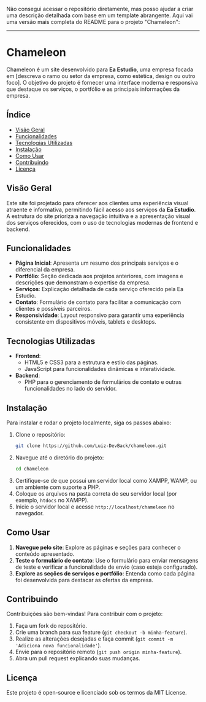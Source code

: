 Não consegui acessar o repositório diretamente, mas posso ajudar a criar uma descrição detalhada com base em um template abrangente. Aqui vai uma versão mais completa do README para o projeto "Chameleon":

---

# Chameleon

Chameleon é um site desenvolvido para **Ea Estudio**, uma empresa focada em [descreva o ramo ou setor da empresa, como estética, design ou outro foco]. O objetivo do projeto é fornecer uma interface moderna e responsiva que destaque os serviços, o portfólio e as principais informações da empresa.

## Índice

- [Visão Geral](#visão-geral)
- [Funcionalidades](#funcionalidades)
- [Tecnologias Utilizadas](#tecnologias-utilizadas)
- [Instalação](#instalação)
- [Como Usar](#como-usar)
- [Contribuindo](#contribuindo)
- [Licença](#licença)

## Visão Geral

Este site foi projetado para oferecer aos clientes uma experiência visual atraente e informativa, permitindo fácil acesso aos serviços da **Ea Estudio**. A estrutura do site prioriza a navegação intuitiva e a apresentação visual dos serviços oferecidos, com o uso de tecnologias modernas de frontend e backend.

## Funcionalidades

- **Página Inicial**: Apresenta um resumo dos principais serviços e o diferencial da empresa.
- **Portfólio**: Seção dedicada aos projetos anteriores, com imagens e descrições que demonstram o expertise da empresa.
- **Serviços**: Explicação detalhada de cada serviço oferecido pela Ea Estudio.
- **Contato**: Formulário de contato para facilitar a comunicação com clientes e possíveis parceiros.
- **Responsividade**: Layout responsivo para garantir uma experiência consistente em dispositivos móveis, tablets e desktops.

## Tecnologias Utilizadas

- **Frontend**:
  - HTML5 e CSS3 para a estrutura e estilo das páginas.
  - JavaScript para funcionalidades dinâmicas e interatividade.
- **Backend**:
  - PHP para o gerenciamento de formulários de contato e outras funcionalidades no lado do servidor.

## Instalação

Para instalar e rodar o projeto localmente, siga os passos abaixo:

1. Clone o repositório:
   ```bash
   git clone https://github.com/Luiz-DevBack/chameleon.git
   ```
2. Navegue até o diretório do projeto:
   ```bash
   cd chameleon
   ```
3. Certifique-se de que possui um servidor local como XAMPP, WAMP, ou um ambiente com suporte a PHP.
4. Coloque os arquivos na pasta correta do seu servidor local (por exemplo, `htdocs` no XAMPP).
5. Inicie o servidor local e acesse `http://localhost/chameleon` no navegador.

## Como Usar

1. **Navegue pelo site**: Explore as páginas e seções para conhecer o conteúdo apresentado.
2. **Teste o formulário de contato**: Use o formulário para enviar mensagens de teste e verificar a funcionalidade de envio (caso esteja configurado).
3. **Explore as seções de serviços e portfólio**: Entenda como cada página foi desenvolvida para destacar as ofertas da empresa.

## Contribuindo

Contribuições são bem-vindas! Para contribuir com o projeto:

1. Faça um fork do repositório.
2. Crie uma branch para sua feature (`git checkout -b minha-feature`).
3. Realize as alterações desejadas e faça commit (`git commit -m 'Adiciona nova funcionalidade'`).
4. Envie para o repositório remoto (`git push origin minha-feature`).
5. Abra um pull request explicando suas mudanças.

## Licença

Este projeto é open-source e licenciado sob os termos da MIT License.
